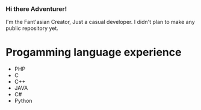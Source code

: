 ### Hi there Adventurer!
I'm the Fant'asian Creator, Just a casual developer.
I didn't plan to make any public repository yet.

# Progamming language experience
- PHP
- C
- C++
- JAVA
- C#
- Python
<!--
**MastaMiki/MastaMiki** is a ✨ _special_ ✨ repository because its `README.md` (this file) appears on your GitHub profile.

Here are some ideas to get you started:

- 🔭 I’m currently working on ...
- 🌱 I’m currently learning ...
- 👯 I’m looking to collaborate on ...
- 🤔 I’m looking for help with ...
- 💬 Ask me about ...
- 📫 How to reach me: ...
- 😄 Pronouns: ...
- ⚡ Fun fact: ...
-->
